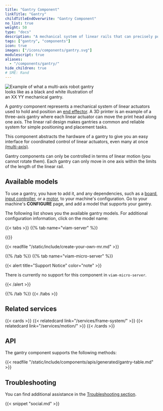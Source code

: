 ```yaml
---
title: "Gantry Component"
linkTitle: "Gantry"
childTitleEndOverwrite: "Gantry Component"
no_list: true
weight: 50
type: "docs"
description: "A mechanical system of linear rails that can precisely position an attached device."
tags: ["gantry", "components"]
icon: true
images: ["/icons/components/gantry.svg"]
modulescript: true
aliases:
  - "/components/gantry/"
hide_children: true
# SME: Rand
---
```


<div class="td-max-width-on-larger-screens text-center">
<img src="/components/gantry/gantry-illustration.png" style="max-width:300px" alt="Example of what a multi-axis robot gantry looks like as a black and white illustration of an XX YY mechanical gantry." class="alignright imgzoom">
</div>

A _gantry_ component represents a mechanical system of linear actuators used to hold and position an [end effector](https://en.wikipedia.org/wiki/Robot_end_effector).
A 3D printer is an example of a three-axis gantry where each linear actuator can move the print head along one axis.
The linear rail design makes gantries a common and reliable system for simple positioning and placement tasks.

This component abstracts the hardware of a gantry to give you an easy interface for coordinated control of linear actuators, even many at once [(multi-axis)](multi-axis/).

Gantry components can only be controlled in terms of linear motion (you cannot rotate them).
Each gantry can only move in one axis within the limits of the length of the linear rail.

## Available models

To use a gantry, you have to add it, and any dependencies, such as a [board](/components/board/), [input controller](/components/input-controller/), or a [motor](/components/motor/), to your machine's configuration.
Go to your machine's **CONFIGURE** page, and add a model that supports your gantry.

The following list shows you the available gantry models.
For additional configuration information, click on the model name:

{{< tabs >}}
{{% tab name="viam-server" %}}

{{<resources api="rdk:component:gantry" type="gantry" no-intro="true">}}

{{< readfile "/static/include/create-your-own-mr.md" >}}

{{% /tab %}}
{{% tab name="viam-micro-server" %}}

{{< alert title="Support Notice" color="note" >}}

There is currently no support for this component in `viam-micro-server`.

{{< /alert >}}

{{% /tab %}}
{{< /tabs >}}

## Related services

{{< cards >}}
{{< relatedcard link="/services/frame-system/" >}}
{{< relatedcard link="/services/motion/" >}}
{{< /cards >}}

## API

The gantry component supports the following methods:

{{< readfile "/static/include/components/apis/generated/gantry-table.md" >}}

## Troubleshooting

You can find additional assistance in the [Troubleshooting section](/appendix/troubleshooting/).

{{< snippet "social.md" >}}
